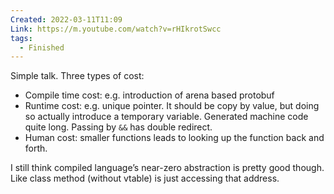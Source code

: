 ```yaml
---
Created: 2022-03-11T11:09
Link: https://m.youtube.com/watch?v=rHIkrotSwcc
tags:
  - Finished
---
```

Simple talk. Three types of cost:

- Compile time cost: e.g. introduction of arena based protobuf
- Runtime cost: e.g. unique pointer. It should be copy by value, but doing so actually introduce a temporary variable. Generated machine code quite long. Passing by `&&` has double redirect.
- Human cost: smaller functions leads to looking up the function back and forth.

I still think compiled language’s near-zero abstraction is pretty good though. Like class method (without vtable) is just accessing that address.